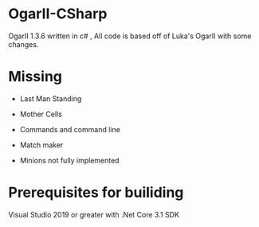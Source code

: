 # OgarII-CSharp
OgarII 1.3.6 written in c# , All code is based off of Luka's OgarII with some changes.

# Missing 

- Last Man Standing

- Mother Cells

- Commands and command line

- Match maker

- Minions not fully implemented

# Prerequisites for builiding

Visual Studio 2019 or greater with .Net Core 3.1 SDK

